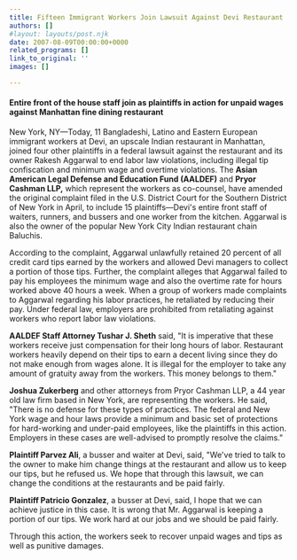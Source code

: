 ```yaml
---
title: Fifteen Immigrant Workers Join Lawsuit Against Devi Restaurant
authors: []
#layout: layouts/post.njk
date: 2007-08-09T00:00:00+0000
related_programs: []
link_to_original: ''
images: []

---
```

#### Entire front of the house staff join as plaintiffs in action for unpaid wages against Manhattan fine dining restaurant

 

New York, NY—Today, 11 Bangladeshi, Latino and Eastern European immigrant workers at Devi, an upscale Indian restaurant in Manhattan, joined four other plaintiffs in a federal lawsuit against the restaurant and its owner Rakesh Aggarwal to end labor law violations, including illegal tip confiscation and minimum wage and overtime violations. The **Asian American Legal Defense and Education Fund (AALDEF)** and **Pryor Cashman LLP,** which represent the workers as co-counsel, have amended the original complaint filed in the U.S. District Court for the Southern District of New York in April, to include 15 plaintiffs—Devi's entire front staff of waiters, runners, and bussers and one worker from the kitchen. Aggarwal is also the owner of the popular New York City Indian restaurant chain Baluchis.

According to the complaint, Aggarwal unlawfully retained 20 percent of all credit card tips earned by the workers and allowed Devi managers to collect a portion of those tips. Further, the complaint alleges that Aggarwal failed to pay his employees the minimum wage and also the overtime rate for hours worked above 40 hours a week. When a group of workers made complaints to Aggarwal regarding his labor practices, he retaliated by reducing their pay. Under federal law, employers are prohibited from retaliating against workers who report labor law violations.

**AALDEF Staff Attorney Tushar J. Sheth** said, "It is imperative that these workers receive just compensation for their long hours of labor. Restaurant workers heavily depend on their tips to earn a decent living since they do not make enough from wages alone. It is illegal for the employer to take any amount of gratuity away from the workers. This money belongs to them."

**Joshua Zukerberg** and other attorneys from Pryor Cashman LLP, a 44 year old law firm based in New York, are representing the workers. He said, "There is no defense for these types of practices. The federal and New York wage and hour laws provide a minimum and basic set of protections for hard-working and under-paid employees, like the plaintiffs in this action. Employers in these cases are well-advised to promptly resolve the claims."

**Plaintiff Parvez Ali**, a busser and waiter at Devi, said, "We've tried to talk to the owner to make him change things at the restaurant and allow us to keep our tips, but he refused us. We hope that through this lawsuit, we can change the conditions at the restaurants and be paid fairly.

**Plaintiff Patricio Gonzalez**, a busser at Devi, said, I hope that we can achieve justice in this case. It is wrong that Mr. Aggarwal is keeping a portion of our tips. We work hard at our jobs and we should be paid fairly.

Through this action, the workers seek to recover unpaid wages and tips as well as punitive damages.
